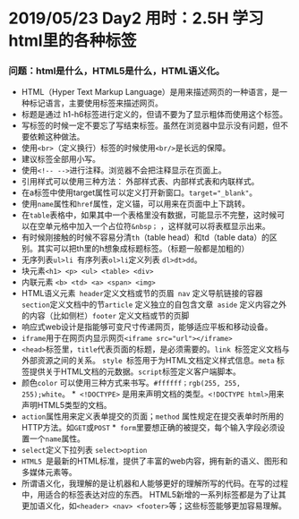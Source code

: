 # 2019/05/23  Day2  用时：2.5H 学习html里的各种标签
### 问题：html是什么，HTML5是什么，HTML语义化。
* HTML（Hyper Text Markup Language）是用来描述网页的一种语言，是一种标记语言，主要使用标签来描述网页。
* 标题是通过 h1-h6标签进行定义的，但请不要为了显示粗体而使用这个标签。
* 写标签的时候一定不要忘了写结束标签。虽然在浏览器中显示没有问题，但不要依赖这种做法。
* 使用```<br>```（定义换行）标签的时候使用```<br/>```是长远的保障。
* 建议标签全部用小写。
* 使用```<!-- -->```进行注释。浏览器不会把注释显示在页面上。
* 引用样式可以使用三种方法： 外部样式表、内部样式表和内联样式。
* 在a标签中使用target属性可以定义打开新窗口。```target="_blank"```。
* 使用```name```属性和```href```属性，定义锚，可以用来在页面中上下跳转。
* 在```table```表格中，如果其中一个表格里没有数据，可能显示不完整，这时候可以在空单元格中加入一个占位符```&nbsp；``` ，这样就可以将表框显示出来。
* 有时候刚接触的时候不容易分清```th```（table head）和td（table data）的区别。其实可以把th里的h想象成标题标签。（标题一般都是加粗的）
* 无序列表```ul>li ```有序列表``` ol>li ```定义列表 ```dl>dt>dd```。
* 块元素``` <h1> <p> <ul> <table> <div> ```
* 内联元素 ```<b> <td> <a> <span> <img>```
* HTML语义元素``` header```定义文档或节的页眉``` nav``` 定义导航链接的容器 ```section```定义文档中的节```article```	定义独立的自包含文章``` aside```	定义内容之外的内容（比如侧栏）```footer```	定义文档或节的页脚
* 响应式web设计是指能够可变尺寸传递网页，能够适应平板和移动设备。
* ```iframe```用于在网页内显示网页```<iframe src="url"></iframe>```
* ```<head>```标签里，```title```代表页面的标题，是必须需要的。```link ```标签定义文档与外部资源之间的关系。 
```style ```标签用于为HTML文档定义样式信息。```meta``` 标签提供关于HTML文档的元数据。```script```标签定义客户端脚本。
* 颜色```color``` 可以使用三种方式来书写。```#ffffff；rgb(255, 255, 255);white```。
*``` <!DOCTYPE>``` 是用来声明文档的类型。``` <!DOCTYPE html> ```用来声明HTML5类型的文档。
* ```action```属性用来定义表单提交的页面；```method``` 属性规定在提交表单时所用的HTTP方法。如```GET```或```POST```
*``` form```里要想正确的被提交，每个输入字段必须设置一个```name```属性。
* ```select```定义下拉列表 ```select>option```
* ```HTML5 ```是最新的HTML标准，提供了丰富的web内容，拥有新的语义、图形和多媒体元素等。
* 所谓语义化，我理解的是让机器和人能够更好的理解所写的代码。在写的过程中，用适合的标签表达对应的东西。
HTML5新增的一系列标签都是为了让其更加语义化，如```<header> <nav> <footer>```等；这些标签能够更加容易理解。

